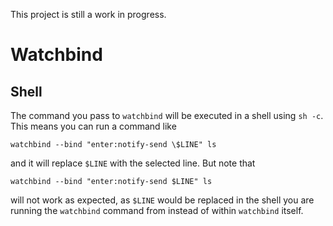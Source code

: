 This project is still a work in progress.

# Watchbind

## Shell

The command you pass to `watchbind` will be executed in a shell using `sh -c`.
This means you can run a command like 
```
watchbind --bind "enter:notify-send \$LINE" ls
```
and it will replace `$LINE` with the selected line.
But note that 
```
watchbind --bind "enter:notify-send $LINE" ls
```
will not work as expected, as `$LINE` would be replaced in the shell you are running the `watchbind` command from instead of within `watchbind` itself.

